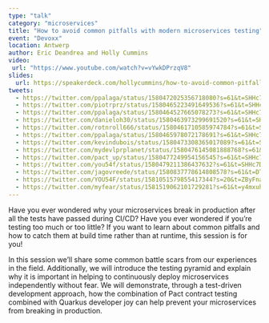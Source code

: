 ```yaml
---
type: "talk"
category: "microservices"
title: "How to avoid common pitfalls with modern microservices testing"
event: "Devoxx"
location: Antwerp
author: Eric Deandrea and Holly Cummins
video: 
 url: "https://www.youtube.com/watch?v=vYwkDPrzqV8"
slides:
  url: https://speakerdeck.com/hollycummins/how-to-avoid-common-pitfalls-with-modern-microservices-testing-c2a33ee0-ca9d-413e-b01e-cbd25853132a
tweets:
  - https://twitter.com/ppalaga/status/1580472025356718080?s=61&t=SHHc7DjOsQZ-qWo5g7smIQ
  - https://twitter.com/piotrprz/status/1580465223491649536?s=61&t=SHHc7DjOsQZ-qWo5g7smIQ
  - https://twitter.com/ppalaga/status/1580464527665078273?s=61&t=SHHc7DjOsQZ-qWo5g7smIQ
  - https://twitter.com/danieloh30/status/1580463973299691520?s=61&t=SHHc7DjOsQZ-qWo5g7smIQ
  - https://twitter.com/rotnroll666/status/1580461710585974784?s=61&t=SHHc7DjOsQZ-qWo5g7smIQ
  - https://twitter.com/ppalaga/status/1580465978072178691?s=61&t=SHHc7DjOsQZ-qWo5g7smIQ
  - https://twitter.com/kevindubois/status/1580473308365017089?s=61&t=SHHc7DjOsQZ-qWo5g7smIQ
  - https://twitter.com/mydevlprplanet/status/1580476145081888768?s=61&t=SHHc7DjOsQZ-qWo5g7smIQ
  - https://twitter.com/pact_up/status/1580477249954156545?s=61&t=SHHc7DjOsQZ-qWo5g7smIQ
  - https://twitter.com/you54f/status/1580479211386437632?s=61&t=SHHc7DjOsQZ-qWo5g7smIQ
  - https://twitter.com/jagovreede/status/1580837778614808578?s=61&t=DTpTSSlH70ZqMEvjoffFFQ
  - https://twitter.com/YOU54F/status/1581051579855417344?s=20&t=ZByFnakHKklBJqzxCEK6HQ
  - https://twitter.com/myfear/status/1581519062101729281?s=61&t=y4mxuh6gCXYcWZ2gNnVMew
---
```


Have you ever wondered why your microservices break in production after all the tests have passed during CI/CD? Have you ever wondered if you’re testing too much or too little? If you want to learn about common pitfalls and how to catch them at build time rather than at runtime, this session is for you!


In this session we’ll share some common battle scars from our experiences in the field. Additionally, we will introduce the testing pyramid and explain why it is important in helping to continuously deploy microservices independently without fear. We will demonstrate, through a test-driven development approach, how the combination of Pact contract testing combined with Quarkus developer joy can help prevent your microservices from breaking in production.